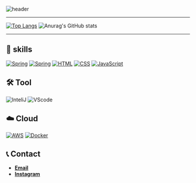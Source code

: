 ![header](https://capsule-render.vercel.app/api?type=waving&color=auto&height=200&section=header&text=BackEnd%20Developer&fontSize=50&animation=fadeIn&fontAlignY=40&desc=lgwk42)
*** 

[![Top Langs](https://github-readme-stats.vercel.app/api/top-langs/?username=lgwk42&langs_count=8)](https://github.com/lgwk42/github-readme-stats)
![Anurag's GitHub stats](https://github-readme-stats.vercel.app/api?username=lgwk42&show_icons=true&theme=white)

***

## 🚀 skills
[![Spring](https://img.shields.io/badge/Spring-6DB33F?logo=spring&logoColor=white&style=for-the-badge)](https://spring.org/)
[![Spring](https://img.shields.io/badge/Spring%20Boot-6DB33F?logo=springboot&logoColor=white&style=for-the-badge)](https://springboot.org/)
[![HTML](https://img.shields.io/badge/html5-E34F26?style=for-the-badge&logo=html5&logoColor=white)](https://www.w3.org/)
[![CSS](https://img.shields.io/badge/css-1572B6?style=for-the-badge&logo=css3&logoColor=white)](https://www.w3.org/)
[![JavaScript](https://img.shields.io/badge/JavaScript-F7DF1E?logo=javascript&logoColor=black&style=for-the-badge)](https://developer.mozilla.org/ko/docs/Web/JavaScript)

## 🛠️ Tool
![InteliJ](https://img.shields.io/badge/InteliJ%20IDEA-000000?logo=intellijidea&logoColor=white&style=for-the-badge)
![VScode](https://img.shields.io/badge/Visual%20Studio%20Code-007ACC?logo=visualstudiocode&logoColor=white&style=for-the-badge)

## ☁️ Cloud
[![AWS](https://img.shields.io/badge/aws-232F3E?logo=amazonaws&logoColor=white&style=for-the-badge)](https://aws.amazon.com/ko/)
[![Docker](https://img.shields.io/badge/docker-%230db7ed.svg?style=for-the-badge&logo=docker&logoColor=white)](https://www.docker.com)

## 📞 Contact
- [**Email**](mailto:luisgunkim@gmail.com)
- [**Instagram**](https://www.instagram.com/rjs_dn.06/)
    
